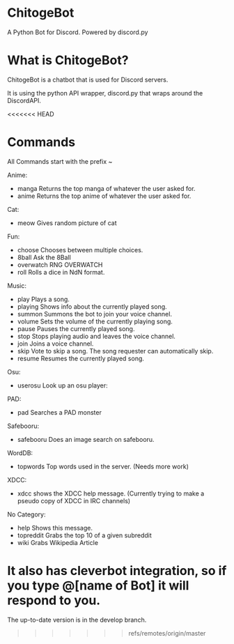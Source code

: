 # ChitogeBot
A Python Bot for Discord. Powered by discord.py

# What is ChitogeBot?
ChitogeBot is a chatbot that is used for Discord servers.

It is using the python API wrapper, discord.py that wraps around the DiscordAPI.

<<<<<<< HEAD
# Commands

All Commands start with the prefix ~

Anime:

  - manga     Returns the top manga of whatever the user asked for.
  - anime     Returns the top anime of whatever the user asked for.
  
Cat:

  - meow      Gives random picture of cat
  
Fun:

  - choose    Chooses between multiple choices.
  - 8ball     Ask the 8Ball 
  - overwatch RNG OVERWATCH 
  - roll      Rolls a dice in NdN format.

Music:

  - play      Plays a song.
  - playing   Shows info about the currently played song.
  - summon    Summons the bot to join your voice channel.
  - volume    Sets the volume of the currently playing song.
  - pause     Pauses the currently played song.
  - stop      Stops playing audio and leaves the voice channel.
  - join      Joins a voice channel.
  - skip      Vote to skip a song. The song requester can automatically skip.
  - resume    Resumes the currently played song.

Osu:
  
  - userosu   Look up an osu player:

PAD:

  - pad       Searches a PAD monster

Safebooru:

  - safebooru Does an image search on safebooru.

WordDB:

  - topwords  Top words used in the server. (Needs more work)

XDCC:
  
  - xdcc      shows the XDCC help message. (Currently trying to make a pseudo copy of XDCC in IRC channels)

​No Category:

  - help      Shows this message.
  - topreddit Grabs the top 10 of a given subreddit 
  - wiki      Grabs Wikipedia Article 
  
  
It also has cleverbot integration, so if you type @[name of Bot] it will respond to you.
=======
The up-to-date version is in the develop branch.
>>>>>>> refs/remotes/origin/master
